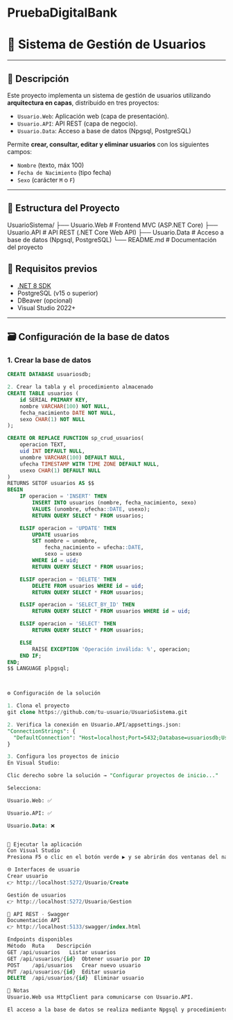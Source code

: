 # PruebaDigitalBank
# 📘 Sistema de Gestión de Usuarios

---

## 📌 Descripción

Este proyecto implementa un sistema de gestión de usuarios utilizando **arquitectura en capas**, distribuido en tres proyectos:

- `Usuario.Web`: Aplicación web (capa de presentación).
- `Usuario.API`: API REST (capa de negocio).
- `Usuario.Data`: Acceso a base de datos (Npgsql, PostgreSQL)

Permite **crear, consultar, editar y eliminar usuarios** con los siguientes campos:

- `Nombre` (texto, máx 100)
- `Fecha de Nacimiento` (tipo fecha)
- `Sexo` (carácter `M` o `F`)

---

## 🧱 Estructura del Proyecto
UsuarioSistema/
├── Usuario.Web # Frontend MVC (ASP.NET Core)
├── Usuario.API # API REST (.NET Core Web API)
├── Usuario.Data # Acceso a base de datos (Npgsql, PostgreSQL)
└── README.md # Documentación del proyecto

## 🔧 Requisitos previos

- [.NET 8 SDK](https://dotnet.microsoft.com/download)
- PostgreSQL (v15 o superior)
- DBeaver (opcional)
- Visual Studio 2022+

---

## 🗃️ Configuración de la base de datos

### 1. Crear la base de datos

```sql
CREATE DATABASE usuariosdb;

2. Crear la tabla y el procedimiento almacenado
CREATE TABLE usuarios (
    id SERIAL PRIMARY KEY,
    nombre VARCHAR(100) NOT NULL,
    fecha_nacimiento DATE NOT NULL,
    sexo CHAR(1) NOT NULL
);

CREATE OR REPLACE FUNCTION sp_crud_usuarios(
    operacion TEXT,
    uid INT DEFAULT NULL,
    unombre VARCHAR(100) DEFAULT NULL,
    ufecha TIMESTAMP WITH TIME ZONE DEFAULT NULL,
    usexo CHAR(1) DEFAULT NULL
)
RETURNS SETOF usuarios AS $$
BEGIN
    IF operacion = 'INSERT' THEN
        INSERT INTO usuarios (nombre, fecha_nacimiento, sexo)
        VALUES (unombre, ufecha::DATE, usexo);
        RETURN QUERY SELECT * FROM usuarios;

    ELSIF operacion = 'UPDATE' THEN
        UPDATE usuarios
        SET nombre = unombre,
            fecha_nacimiento = ufecha::DATE,
            sexo = usexo
        WHERE id = uid;
        RETURN QUERY SELECT * FROM usuarios;

    ELSIF operacion = 'DELETE' THEN
        DELETE FROM usuarios WHERE id = uid;
        RETURN QUERY SELECT * FROM usuarios;

    ELSIF operacion = 'SELECT_BY_ID' THEN
        RETURN QUERY SELECT * FROM usuarios WHERE id = uid;

    ELSIF operacion = 'SELECT' THEN
        RETURN QUERY SELECT * FROM usuarios;

    ELSE
        RAISE EXCEPTION 'Operación inválida: %', operacion;
    END IF;
END;
$$ LANGUAGE plpgsql;



⚙️ Configuración de la solución

1. Clona el proyecto
git clone https://github.com/tu-usuario/UsuarioSistema.git

2. Verifica la conexión en Usuario.API/appsettings.json:
"ConnectionStrings": {
  "DefaultConnection": "Host=localhost;Port=5432;Database=usuariosdb;Username=postgres;Password=tu_contraseña"
}

3. Configura los proyectos de inicio
En Visual Studio:

Clic derecho sobre la solución → "Configurar proyectos de inicio..."

Selecciona:

Usuario.Web: ✅

Usuario.API: ✅

Usuario.Data: ❌


🚀 Ejecutar la aplicación
Con Visual Studio
Presiona F5 o clic en el botón verde ▶️ y se abrirán dos ventanas del navegador:

🌐 Interfaces de usuario
Crear usuario
👉 http://localhost:5272/Usuario/Create

Gestión de usuarios
👉 http://localhost:5272/Usuario/Gestion

🧪 API REST - Swagger
Documentación API
👉 http://localhost:5133/swagger/index.html

Endpoints disponibles
Método	Ruta	Descripción
GET	/api/usuarios	Listar usuarios
GET	/api/usuarios/{id}	Obtener usuario por ID
POST	/api/usuarios	Crear nuevo usuario
PUT	/api/usuarios/{id}	Editar usuario
DELETE	/api/usuarios/{id}	Eliminar usuario

🧼 Notas
Usuario.Web usa HttpClient para comunicarse con Usuario.API.

El acceso a la base de datos se realiza mediante Npgsql y procedimiento almacenado.
